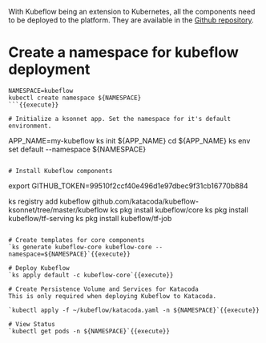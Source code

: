 With Kubeflow being an extension to Kubernetes, all the components need to be deployed to the platform. They are available in the [Github repository](https://github.com/google/kubeflow).

# Create a namespace for kubeflow deployment
```
NAMESPACE=kubeflow
kubectl create namespace ${NAMESPACE}
```{{execute}}

# Initialize a ksonnet app. Set the namespace for it's default environment.
```
APP_NAME=my-kubeflow
ks init ${APP_NAME}
cd ${APP_NAME}
ks env set default --namespace ${NAMESPACE}
```{{execute}}

# Install Kubeflow components
```
export GITHUB_TOKEN=99510f2ccf40e496d1e97dbec9f31cb16770b884

ks registry add kubeflow github.com/katacoda/kubeflow-ksonnet/tree/master/kubeflow
ks pkg install kubeflow/core
ks pkg install kubeflow/tf-serving
ks pkg install kubeflow/tf-job
```{{execute}}

# Create templates for core components
`ks generate kubeflow-core kubeflow-core --namespace=${NAMESPACE}`{{execute}}

# Deploy Kubeflow
`ks apply default -c kubeflow-core`{{execute}}

# Create Persistence Volume and Services for Katacoda
This is only required when deploying Kubeflow to Katacoda.

`kubectl apply -f ~/kubeflow/katacoda.yaml -n ${NAMESPACE}`{{execute}}

# View Status
`kubectl get pods -n ${NAMESPACE}`{{execute}}
